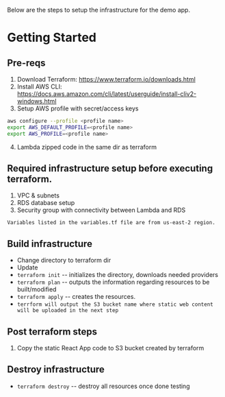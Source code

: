Below are the steps to setup the infrastructure for the demo app.

# Getting Started

## Pre-reqs
1. Download Terraform: https://www.terraform.io/downloads.html
2. Install AWS CLI: https://docs.aws.amazon.com/cli/latest/userguide/install-cliv2-windows.html
3. Setup AWS profile with secret/access keys
```bash
aws configure --profile <profile name>
export AWS_DEFAULT_PROFILE=<profile name>
export AWS_PROFILE=<profile name>
```
4. Lambda zipped code in the same dir as terraform


## Required infrastructure setup before executing terraform.
1. VPC & subnets
2. RDS database setup
3. Security group with connectivity between Lambda and RDS
```base
Variables listed in the variables.tf file are from us-east-2 region.
```


## Build infrastructure

* Change directory to terraform dir
* Update
* `terraform init` -- initializes the directory, downloads needed providers
* `terraform plan` -- outputs the information regarding resources to be built/modified
* `terraform apply` -- creates the resources. 
* ```terrform will output the S3 bucket name where static web content will be uploaded in the next step```


## Post terraform steps
1. Copy the static React App code to S3 bucket created by terraform


## Destroy infrastructure
* `terraform destroy` -- destroy all resources once done testing
